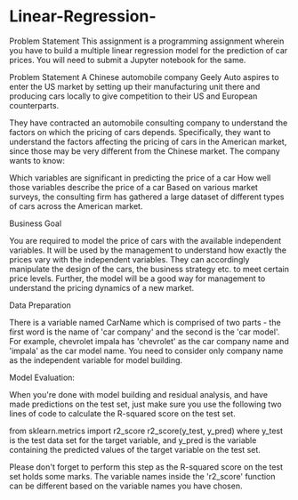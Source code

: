 # Linear-Regression-
Problem Statement
This assignment is a programming assignment wherein you have to build a multiple linear regression model for the prediction of car prices. You will need to submit a Jupyter notebook for the same. 

 

Problem Statement
A Chinese automobile company Geely Auto aspires to enter the US market by setting up their manufacturing unit there and producing cars locally to give competition to their US and European counterparts. 

 

They have contracted an automobile consulting company to understand the factors on which the pricing of cars depends. Specifically, they want to understand the factors affecting the pricing of cars in the American market, since those may be very different from the Chinese market. The company wants to know:

Which variables are significant in predicting the price of a car
How well those variables describe the price of a car
Based on various market surveys, the consulting firm has gathered a large dataset of different types of cars across the American market. 

 

Business Goal 

You are required to model the price of cars with the available independent variables. It will be used by the management to understand how exactly the prices vary with the independent variables. They can accordingly manipulate the design of the cars, the business strategy etc. to meet certain price levels. Further, the model will be a good way for management to understand the pricing dynamics of a new market. 

 

Data Preparation

There is a variable named CarName which is comprised of two parts - the first word is the name of 'car company' and the second is the 'car model'. For example, chevrolet impala has 'chevrolet' as the car company name and 'impala' as the car model name. You need to consider only company name as the independent variable for model building. 
 

Model Evaluation:

When you're done with model building and residual analysis, and have made predictions on the test set, just make sure you use the following two lines of code to calculate the R-squared score on the test set.
 
from sklearn.metrics import r2_score
r2_score(y_test, y_pred)
where y_test is the test data set for the target variable, and y_pred is the variable containing the predicted values of the target variable on the test set.

Please don't forget to perform this step as the R-squared score on the test set holds some marks. The variable names inside the 'r2_score' function can be different based on the variable names you have chosen.
